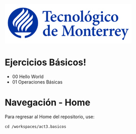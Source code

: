 
![Tec de Monterrey](images/logotecmty.png)
# Ejercicios Básicos!

- 00 Hello World
- 01 Operaciones Básicas

# Navegación - Home
Para regresar al Home del repositorio, use:

```
cd /workspaces/act3.basicos

